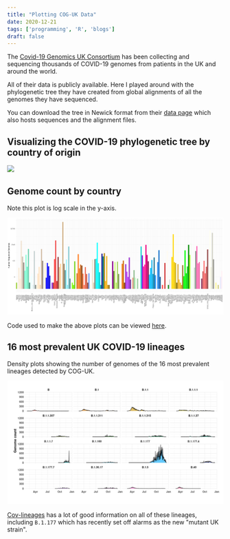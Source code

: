 ```yaml
---
title: "Plotting COG-UK Data"
date: 2020-12-21
tags: ['programming', 'R', 'blogs']
draft: false
---
```


The [Covid-19 Genomics UK Consortium](https://www.cogconsortium.uk/data/)
has been collecting and sequencing thousands of COVID-19 genomes from
patients in the UK and around the world. 

All of their data is publicly available. Here I played around with the
phylogenetic tree they have created from global alignments of all the genomes
they have sequenced. 

You can download the tree in Newick format from their [data page](https://www.cogconsortium.uk/data/) which also hosts sequences and the alignment files.

## Visualizing the COVID-19 phylogenetic tree by country of origin

![](/posts/images/cog_tree_by_country.png)


## Genome count by country

Note this plot is log scale in the y-axis.

![](/posts/images/genomes_by_country.png)

Code used to make the above plots can be viewed [here](/posts/code/uk_cog.r).

## 16 most prevalent UK COVID-19 lineages

Density plots showing the number of genomes of the 16 most prevalent lineages
detected by COG-UK.

![](/posts/images/top_16_strains.png)

[Cov-lineages](https://cov-lineages.org/lineages/lineage_B.1.177.html) has
a lot of good information on all of these lineages, including `B.1.177` which
has recently set off alarms as the new "mutant UK strain".





